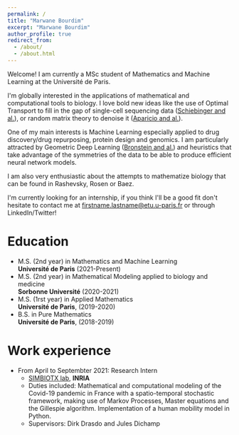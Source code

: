 ```yaml
---
permalink: /
title: "Marwane Bourdim"
excerpt: "Marwane Bourdim"
author_profile: true
redirect_from: 
  - /about/
  - /about.html
---
```


Welcome! I am currently a MSc student of Mathematics and Machine Learning at the Université de Paris. 

I'm globally interested in the applications of mathematical and computational tools to biology. I love bold new ideas like the use of Optimal Transport to fill in the gap of single-cell sequencing data ([Schiebinger and al.](https://www.cell.com/cell/pdf/S0092-8674(19)30039-X.pdf)), or random matrix theory to denoise it ([Aparicio and al.](https://www.sciencedirect.com/science/article/pii/S2666389920300404#!)). 

One of my main interests is Machine Learning especially applied to drug discovery/drug repurposing, protein design and genomics. I am particularly attracted by Geometric Deep Learning ([Bronstein and al.](https://arxiv.org/abs/2104.13478)) and heuristics that take advantage of the symmetries of the data to be able to produce efficient neural network models. 

I am also very enthusiastic about the attempts to mathematize biology that can be found in Rashevsky, Rosen or Baez. 

I'm currently looking for an internship, if you think I'll be a good fit don't hesitate to contact me at firstname.lastname@etu.u-paris.fr or through LinkedIn/Twitter! 

Education
======
* M.S. (2nd year) in Mathematics and Machine Learning  
**Université de Paris** (2021-Present)
* M.S. (2nd year) in Mathematical Modeling applied to biology and medicine  
**Sorbonne Université** (2020-2021)
* M.S. (1rst year) in Applied Mathematics  
**Université de Paris**, (2019-2020)
* B.S. in Pure Mathematics  
**Université de Paris**, (2018-2019)

Work experience
======
* From April to Septembter 2021: Research Intern
  * [SIMBIOTX lab](https://team.inria.fr/simbiotx/), **INRIA**
  * Duties included: Mathematical and computational modeling of the Covid-19 pandemic in France with a spatio-temporal stochastic framework, making use of Markov Processes, Master equations and the Gillespie algorithm. Implementation of a human mobility model in Python.
  * Supervisors: Dirk Drasdo and Jules Dichamp

